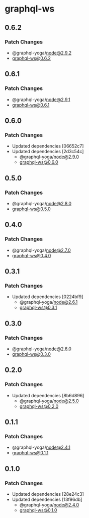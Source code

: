 # graphql-ws

## 0.6.2

### Patch Changes

- @graphql-yoga/node@2.9.2
- graphql-ws@0.6.2

## 0.6.1

### Patch Changes

- @graphql-yoga/node@2.9.1
- graphql-ws@0.6.1

## 0.6.0

### Patch Changes

- Updated dependencies [06652c7]
- Updated dependencies [2d3c54c]
  - @graphql-yoga/node@2.9.0
  - graphql-ws@0.6.0

## 0.5.0

### Patch Changes

- @graphql-yoga/node@2.8.0
- graphql-ws@0.5.0

## 0.4.0

### Patch Changes

- @graphql-yoga/node@2.7.0
- graphql-ws@0.4.0

## 0.3.1

### Patch Changes

- Updated dependencies [0224bf9]
  - @graphql-yoga/node@2.6.1
  - graphql-ws@0.3.1

## 0.3.0

### Patch Changes

- @graphql-yoga/node@2.6.0
- graphql-ws@0.3.0

## 0.2.0

### Patch Changes

- Updated dependencies [8b6d896]
  - @graphql-yoga/node@2.5.0
  - graphql-ws@0.2.0

## 0.1.1

### Patch Changes

- @graphql-yoga/node@2.4.1
- graphql-ws@0.1.1

## 0.1.0

### Patch Changes

- Updated dependencies [28e24c3]
- Updated dependencies [13f96db]
  - @graphql-yoga/node@2.4.0
  - graphql-ws@0.1.0
